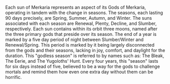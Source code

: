 Each sun of Merkaria represents an aspect of its Gods of Merkaria, operating in tandem with the change in seasons. The seasons, each lasting 90 days precisely, are Spring, Summer, Autumn, and Winter. The suns associated with each season are Renewal, Plenty, Decline, and Slumber, respectively. Each sun contains within its orbit three moons, named after the three primary gods that preside over its season.
The end of a year is marked by a five day period of night between Slumber/Winter and Renewal/Spring. This period is marked by it being largely disconnected from the gods and their seasons, lacking in joy, comfort, and daylight for the duration. This "godless season" is referred to by names such as: The Bleak, The Eerie, and The Yugoloths' Hunt. Every four years, this "season" lasts for six days instead of five, believed to be a way for the gods to challenge mortals and remind them how even one extra day without them can be horrific. 